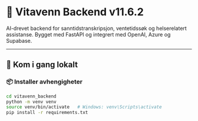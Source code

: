 # 🧠 Vitavenn Backend v11.6.2

AI-drevet backend for sanntidstranskripsjon, ventetidssøk og helserelatert assistanse. Bygget med FastAPI og integrert med OpenAI, Azure og Supabase.

---

## 🚀 Kom i gang lokalt

### 📦 Installer avhengigheter

```bash
cd vitavenn_backend
python -m venv venv
source venv/bin/activate   # Windows: venv\Scripts\activate
pip install -r requirements.txt
